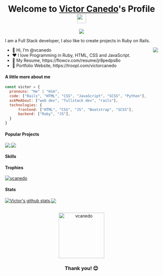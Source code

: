 
<p align="center">
  <h1 align="center">Welcome to <a href="https://github.com/vcanedo">Victor Canedo</a>'s Profile <img width="30px" src="https://raw.githubusercontent.com/iampavangandhi/iampavangandhi/master/gifs/Hi.gif"></h1>
</p>
<p align="center">
  <a align="center" href="https://github.com/DenverCoder1/readme-typing-svg"><img src="https://readme-typing-svg.herokuapp.com?&font=IBM+Plex+Sans&color=F72EE2&size=25&lines=Welcome+to+my+GitHub+Profile!;I'm+a+Full+Stack+developer;I'm+a+Rails+developer" /></a>
</p>
<p>I am a Full Stack developer, I also like to create projects in Ruby on Rails.</p>
<img align="right" src="https://media.giphy.com/media/M9gbBd9nbDrOTu1Mqx/giphy.gif">
<ul>
  <li>👋 Hi, I’m @vcanedo</li>
  <li>❤️ I love Programming in Ruby, HTML, CSS and JavaScript.</li>
  <li>📄 My Resume, https://flowcv.com/resume/jr8pedps8o</li>
  <li>🧐 Portfolio Website, https://troopl.com/victorcanedo</li>
</ul>

#### A little more about me
```javascript
const victor = {
  pronouns: "He" | "Him",
  code: ["Rails", "HTML", "CSS", "JavaScript", "SCSS", "Python"],
  askMeAbout: ["web dev", "fullstack dev", "rails"],
  technologies: {
      frontend: ["HTML", "CSS", "JS", "Bootstrap", "SCSS"],
      backend: ["Ruby", "JS"],
  }
}
```

#### Popular Projects
<a href="https://github.com/0tt049/dev4dev">
  <img align="center" src="https://github-readme-stats.vercel.app/api/pin/?username=0tt049&repo=dev4dev&theme=onedark" />
</a>
<a href="https://github.com/0tt049/murdoc">
  <img align="center" src="https://github-readme-stats.vercel.app/api/pin/?username=0tt049&repo=murdoc&theme=onedark"/>
</a>

<!-- animated code gif for later use -->
<!-- <img src = "https://media2.giphy.com/media/QssGEmpkyEOhBCb7e1/giphy.gif?cid=ecf05e47a0n3gi1bfqntqmob8g9aid1oyj2wr3ds3mg700bl&rid=giphy.gif" width = 32px> -->

#### Skills 
<i class="devicon-bootstrap-plain-wordmark colored"></i>


#### Trophies

<p align="left"> <a href="https://github.com/ryo-ma/github-profile-trophy"><img src="https://github-profile-trophy.vercel.app/?username=vcanedo&row=2&column=6&theme=onedark&column=8&no-frame=false&no-bg=false" alt="vcanedo"></a></p>

#### Stats
<a href="https://github.com/vcanedo/github-readme-stats">
  <img align="center" src="https://github-readme-stats.anuraghazra1.vercel.app/api?username=vcanedo&show_icons=true&include_all_commits=true&theme=onedark" alt="Victor's github stats" />
</a>
<a href="https://github.com/vcanedo/github-readme-stats">
  <img align="center" src="https://github-readme-stats.vercel.app/api/top-langs/?username=vcanedo&layout=compact&theme=onedark" />
</a>
<br />
<br />
<p align="center">
  <img align="center" height="150em" src="https://github-readme-streak-stats.herokuapp.com/?user=vcanedo&theme=onedark" alt="vcanedo" />
</p>

<h3 align="center">Thank you! 😊</h3>
